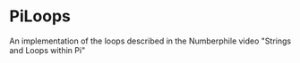# PiLoops
An implementation of the loops described in the Numberphile video "Strings and Loops within Pi"
